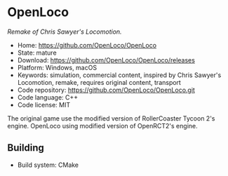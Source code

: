 # OpenLoco

_Remake of Chris Sawyer's Locomotion._

- Home: https://github.com/OpenLoco/OpenLoco
- State: mature
- Download: https://github.com/OpenLoco/OpenLoco/releases
- Platform: Windows, macOS
- Keywords: simulation, commercial content, inspired by Chris Sawyer's Locomotion, remake, requires original content, transport
- Code repository: https://github.com/OpenLoco/OpenLoco.git
- Code language: C++
- Code license: MIT

The original game use the modified version of RollerCoaster Tycoon 2's engine. OpenLoco using modified version of OpenRCT2's engine.

## Building

- Build system: CMake
